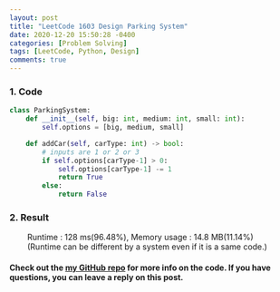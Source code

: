 ```yaml
---
layout: post
title: "LeetCode 1603 Design Parking System"
date: 2020-12-20 15:50:28 -0400
categories: [Problem Solving]
tags: [LeetCode, Python, Design]
comments: true
---
```


### 1. Code
```python
class ParkingSystem:
    def __init__(self, big: int, medium: int, small: int):
        self.options = [big, medium, small]

    def addCar(self, carType: int) -> bool:
        # inputs are 1 or 2 or 3
        if self.options[carType-1] > 0:
            self.options[carType-1] -= 1
            return True
        else:
            return False
```

### 2. Result
&nbsp;&nbsp;&nbsp;&nbsp;&nbsp;&nbsp;&nbsp;&nbsp;Runtime : 128 ms(96.48%), Memory usage : 14.8 MB(11.14%)  
&nbsp;&nbsp;&nbsp;&nbsp;&nbsp;&nbsp;&nbsp;&nbsp;(Runtime can be different by a system even if it is a same code.)

#### Check out the [my GitHub repo][hyuk-gh] for more info on the code. If you have questions, you can leave a reply on this post.
[hyuk-gh]: https://github.com/dlgur1994/StudyAlgorithms
